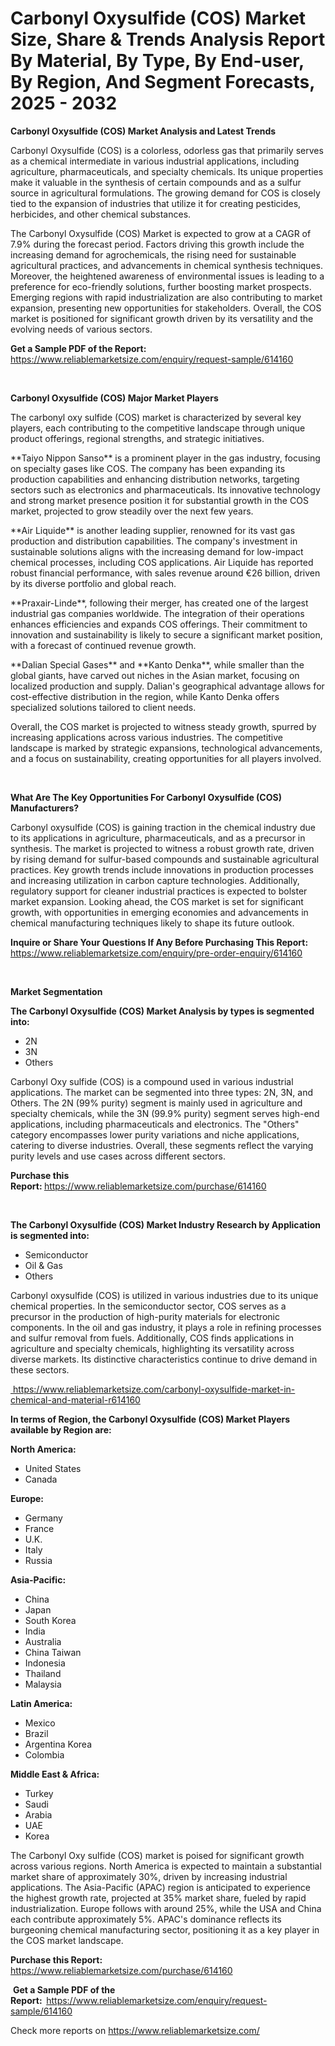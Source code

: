 <p><h1>Carbonyl Oxysulfide (COS) Market Size, Share & Trends Analysis Report By Material, By Type, By End-user, By Region, And Segment Forecasts, 2025 - 2032</h1></p><p><strong>Carbonyl Oxysulfide (COS) Market Analysis and Latest Trends</strong></p>
<p><p>Carbonyl Oxysulfide (COS) is a colorless, odorless gas that primarily serves as a chemical intermediate in various industrial applications, including agriculture, pharmaceuticals, and specialty chemicals. Its unique properties make it valuable in the synthesis of certain compounds and as a sulfur source in agricultural formulations. The growing demand for COS is closely tied to the expansion of industries that utilize it for creating pesticides, herbicides, and other chemical substances.</p><p>The Carbonyl Oxysulfide (COS) Market is expected to grow at a CAGR of 7.9% during the forecast period. Factors driving this growth include the increasing demand for agrochemicals, the rising need for sustainable agricultural practices, and advancements in chemical synthesis techniques. Moreover, the heightened awareness of environmental issues is leading to a preference for eco-friendly solutions, further boosting market prospects. Emerging regions with rapid industrialization are also contributing to market expansion, presenting new opportunities for stakeholders. Overall, the COS market is positioned for significant growth driven by its versatility and the evolving needs of various sectors.</p></p>
<p><strong>Get a Sample PDF of the Report:&nbsp;</strong> <a href="https://www.reliablemarketsize.com/enquiry/request-sample/614160?utm_campaign=2216&utm_medium=2&utm_source=Github&utm_content=ia&utm_term=02022025&utm_id=carbonyl-oxysulfide-cos">https://www.reliablemarketsize.com/enquiry/request-sample/614160</a></p>
<p>&nbsp;</p>
<p><strong>Carbonyl Oxysulfide (COS) Major Market Players</strong></p>
<p><p>The carbonyl oxy sulfide (COS) market is characterized by several key players, each contributing to the competitive landscape through unique product offerings, regional strengths, and strategic initiatives.</p><p>**Taiyo Nippon Sanso** is a prominent player in the gas industry, focusing on specialty gases like COS. The company has been expanding its production capabilities and enhancing distribution networks, targeting sectors such as electronics and pharmaceuticals. Its innovative technology and strong market presence position it for substantial growth in the COS market, projected to grow steadily over the next few years.</p><p>**Air Liquide** is another leading supplier, renowned for its vast gas production and distribution capabilities. The company's investment in sustainable solutions aligns with the increasing demand for low-impact chemical processes, including COS applications. Air Liquide has reported robust financial performance, with sales revenue around €26 billion, driven by its diverse portfolio and global reach.</p><p>**Praxair-Linde**, following their merger, has created one of the largest industrial gas companies worldwide. The integration of their operations enhances efficiencies and expands COS offerings. Their commitment to innovation and sustainability is likely to secure a significant market position, with a forecast of continued revenue growth.</p><p>**Dalian Special Gases** and **Kanto Denka**, while smaller than the global giants, have carved out niches in the Asian market, focusing on localized production and supply. Dalian's geographical advantage allows for cost-effective distribution in the region, while Kanto Denka offers specialized solutions tailored to client needs.</p><p>Overall, the COS market is projected to witness steady growth, spurred by increasing applications across various industries. The competitive landscape is marked by strategic expansions, technological advancements, and a focus on sustainability, creating opportunities for all players involved.</p></p>
<p>&nbsp;</p>
<p><strong>What Are The Key Opportunities For Carbonyl Oxysulfide (COS) Manufacturers?</strong></p>
<p><p>Carbonyl oxysulfide (COS) is gaining traction in the chemical industry due to its applications in agriculture, pharmaceuticals, and as a precursor in synthesis. The market is projected to witness a robust growth rate, driven by rising demand for sulfur-based compounds and sustainable agricultural practices. Key growth trends include innovations in production processes and increasing utilization in carbon capture technologies. Additionally, regulatory support for cleaner industrial practices is expected to bolster market expansion. Looking ahead, the COS market is set for significant growth, with opportunities in emerging economies and advancements in chemical manufacturing techniques likely to shape its future outlook.</p></p>
<p><strong>Inquire or Share Your Questions If Any Before Purchasing This Report:</strong> <a href="https://www.reliablemarketsize.com/enquiry/pre-order-enquiry/614160?utm_campaign=2216&utm_medium=2&utm_source=Github&utm_content=ia&utm_term=02022025&utm_id=carbonyl-oxysulfide-cos">https://www.reliablemarketsize.com/enquiry/pre-order-enquiry/614160</a></p>
<p>&nbsp;</p>
<p><strong>Market Segmentation</strong></p>
<p><strong>The Carbonyl Oxysulfide (COS) Market Analysis by types is segmented into:</strong></p>
<p><ul><li>2N</li><li>3N</li><li>Others</li></ul></p>
<p><p>Carbonyl Oxy sulfide (COS) is a compound used in various industrial applications. The market can be segmented into three types: 2N, 3N, and Others. The 2N (99% purity) segment is mainly used in agriculture and specialty chemicals, while the 3N (99.9% purity) segment serves high-end applications, including pharmaceuticals and electronics. The "Others" category encompasses lower purity variations and niche applications, catering to diverse industries. Overall, these segments reflect the varying purity levels and use cases across different sectors.</p></p>
<p><strong>Purchase this Report:&nbsp;</strong><a href="https://www.reliablemarketsize.com/purchase/614160?utm_campaign=2216&utm_medium=2&utm_source=Github&utm_content=ia&utm_term=02022025&utm_id=carbonyl-oxysulfide-cos">https://www.reliablemarketsize.com/purchase/614160</a></p>
<p>&nbsp;</p>
<p><strong>The Carbonyl Oxysulfide (COS) Market Industry Research by Application is segmented into:</strong></p>
<p><ul><li>Semiconductor</li><li>Oil & Gas</li><li>Others</li></ul></p>
<p><p>Carbonyl oxysulfide (COS) is utilized in various industries due to its unique chemical properties. In the semiconductor sector, COS serves as a precursor in the production of high-purity materials for electronic components. In the oil and gas industry, it plays a role in refining processes and sulfur removal from fuels. Additionally, COS finds applications in agriculture and specialty chemicals, highlighting its versatility across diverse markets. Its distinctive characteristics continue to drive demand in these sectors.</p></p>
<p><a href="https://www.reliablemarketsize.com/carbonyl-oxysulfide-market-in-chemical-and-material-r614160?utm_campaign=2216&utm_medium=2&utm_source=Github&utm_content=ia&utm_term=02022025&utm_id=carbonyl-oxysulfide-cos">&nbsp;https://www.reliablemarketsize.com/carbonyl-oxysulfide-market-in-chemical-and-material-r614160</a></p>
<p><strong>In terms of Region, the Carbonyl Oxysulfide (COS) Market Players available by Region are:</strong></p>
<p>
    <p> <strong> North America: </strong>
        <ul>
            <li>United States</li>
            <li>Canada</li>
        </ul>
        </p> 
    <p> <strong> Europe: </strong>
        <ul>
            <li>Germany</li>
            <li>France</li>
            <li>U.K.</li>
            <li>Italy</li>
            <li>Russia</li>
        </ul>
        </p> 
    <p> <strong> Asia-Pacific: </strong>
        <ul>
            <li>China</li>
            <li>Japan</li>
            <li>South Korea</li>
            <li>India</li>
            <li>Australia</li>
            <li>China Taiwan</li>
            <li>Indonesia</li>
            <li>Thailand</li>
            <li>Malaysia</li>
        </ul>
        </p> 
    <p> <strong> Latin America: </strong>
        <ul>
            <li>Mexico</li>
            <li>Brazil</li>
            <li>Argentina Korea</li>
            <li>Colombia</li>
        </ul>
        </p> 
    <p> <strong> Middle East & Africa: </strong>
        <ul>
            <li>Turkey</li>
            <li>Saudi</li>
            <li>Arabia</li>
            <li>UAE</li>
            <li>Korea</li>
        </ul>
    </p>
    </p>
<p><p>The Carbonyl Oxy sulfide (COS) market is poised for significant growth across various regions. North America is expected to maintain a substantial market share of approximately 30%, driven by increasing industrial applications. The Asia-Pacific (APAC) region is anticipated to experience the highest growth rate, projected at 35% market share, fueled by rapid industrialization. Europe follows with around 25%, while the USA and China each contribute approximately 5%. APAC's dominance reflects its burgeoning chemical manufacturing sector, positioning it as a key player in the COS market landscape.</p></p>
<p><strong>Purchase this Report: </strong><a href="https://www.reliablemarketsize.com/purchase/614160?utm_campaign=2216&utm_medium=2&utm_source=Github&utm_content=ia&utm_term=02022025&utm_id=carbonyl-oxysulfide-cos">https://www.reliablemarketsize.com/purchase/614160</a></p>
<p>&nbsp;<strong>Get a Sample PDF of the Report:&nbsp;&nbsp;</strong><a href="https://www.reliablemarketsize.com/enquiry/request-sample/614160?utm_campaign=2216&utm_medium=2&utm_source=Github&utm_content=ia&utm_term=02022025&utm_id=carbonyl-oxysulfide-cos">https://www.reliablemarketsize.com/enquiry/request-sample/614160</a></p>
<p><strong></strong></p>
<p>Check more reports on <a href="https://www.reliablemarketsize.com/?utm_campaign=2216&utm_medium=2&utm_source=Github&utm_content=ia&utm_term=02022025&utm_id=carbonyl-oxysulfide-cos">https://www.reliablemarketsize.com/</a></p>